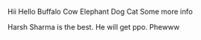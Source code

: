 Hii Hello Buffalo Cow Elephant Dog Cat Some more info

Harsh Sharma is the best. He will get ppo. Phewww